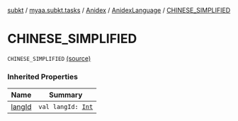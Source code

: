 [subkt](../../../index.md) / [myaa.subkt.tasks](../../index.md) / [Anidex](../index.md) / [AnidexLanguage](index.md) / [CHINESE_SIMPLIFIED](./-c-h-i-n-e-s-e_-s-i-m-p-l-i-f-i-e-d.md)

# CHINESE_SIMPLIFIED

`CHINESE_SIMPLIFIED` [(source)](https://github.com/Myaamori/SubKt/blob/0.1.19/src/main/kotlin/myaa/subkt/tasks/tasks.kt#L1094)

### Inherited Properties

| Name | Summary |
|---|---|
| [langId](lang-id.md) | `val langId: `[`Int`](https://kotlinlang.org/api/latest/jvm/stdlib/kotlin/-int/index.html) |
